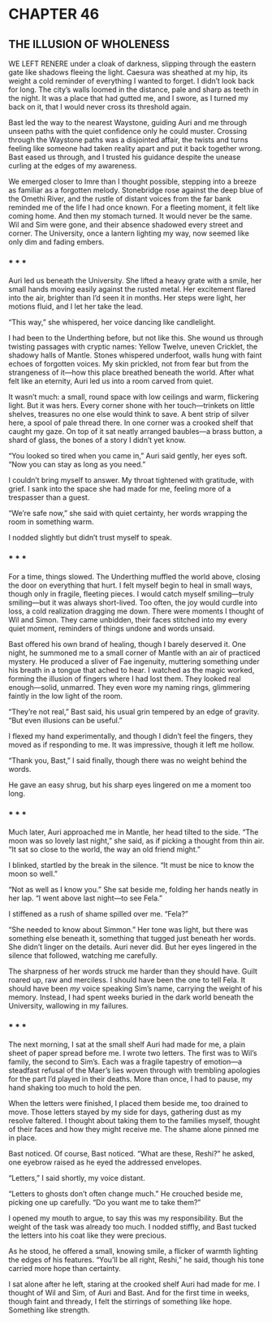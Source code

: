# CHAPTER 46

## THE ILLUSION OF WHOLENESS  

WE LEFT RENERE under a cloak of darkness, slipping through the eastern gate like shadows fleeing the light. Caesura was sheathed at my hip, its weight a cold reminder of everything I wanted to forget. I didn’t look back for long. The city’s walls loomed in the distance, pale and sharp as teeth in the night. It was a place that had gutted me, and I swore, as I turned my back on it, that I would never cross its threshold again.  

Bast led the way to the nearest Waystone, guiding Auri and me through unseen paths with the quiet confidence only he could muster. Crossing through the Waystone paths was a disjointed affair, the twists and turns feeling like someone had taken reality apart and put it back together wrong. Bast eased us through, and I trusted his guidance despite the unease curling at the edges of my awareness.  

We emerged closer to Imre than I thought possible, stepping into a breeze as familiar as a forgotten melody. Stonebridge rose against the deep blue of the Omethi River, and the rustle of distant voices from the far bank reminded me of the life I had once known. For a fleeting moment, it felt like coming home. And then my stomach turned. It would never be the same. Wil and Sim were gone, and their absence shadowed every street and corner. The University, once a lantern lighting my way, now seemed like only dim and fading embers.  

### * * *  

Auri led us beneath the University. She lifted a heavy grate with a smile, her small hands moving easily against the rusted metal. Her excitement flared into the air, brighter than I’d seen it in months. Her steps were light, her motions fluid, and I let her take the lead.  

“This way,” she whispered, her voice dancing like candlelight.  

I had been to the Underthing before, but not like this. She wound us through twisting passages with cryptic names: Yellow Twelve, uneven Cricklet, the shadowy halls of Mantle. Stones whispered underfoot, walls hung with faint echoes of forgotten voices. My skin prickled, not from fear but from the strangeness of it—how this place breathed beneath the world. After what felt like an eternity, Auri led us into a room carved from quiet.  

It wasn’t much: a small, round space with low ceilings and warm, flickering light. But it was hers. Every corner shone with her touch—trinkets on little shelves, treasures no one else would think to save. A bent strip of silver here, a spool of pale thread there. In one corner was a crooked shelf that caught my gaze. On top of it sat neatly arranged baubles—a brass button, a shard of glass, the bones of a story I didn’t yet know.  

“You looked so tired when you came in,” Auri said gently, her eyes soft. “Now you can stay as long as you need.”  

I couldn’t bring myself to answer. My throat tightened with gratitude, with grief. I sank into the space she had made for me, feeling more of a trespasser than a guest.  

“We’re safe now,” she said with quiet certainty, her words wrapping the room in something warm.  

I nodded slightly but didn’t trust myself to speak.  

### * * *  

For a time, things slowed. The Underthing muffled the world above, closing the door on everything that hurt. I felt myself begin to heal in small ways, though only in fragile, fleeting pieces. I would catch myself smiling—truly smiling—but it was always short-lived. Too often, the joy would curdle into loss, a cold realization dragging me down. There were moments I thought of Wil and Simon. They came unbidden, their faces stitched into my every quiet moment, reminders of things undone and words unsaid.  

Bast offered his own brand of healing, though I barely deserved it. One night, he summoned me to a small corner of Mantle with an air of practiced mystery. He produced a sliver of Fae ingenuity, muttering something under his breath in a tongue that ached to hear. I watched as the magic worked, forming the illusion of fingers where I had lost them. They looked real enough—solid, unmarred. They even wore my naming rings, glimmering faintly in the low light of the room.  

“They’re not real,” Bast said, his usual grin tempered by an edge of gravity. “But even illusions can be useful.”  

I flexed my hand experimentally, and though I didn’t feel the fingers, they moved as if responding to me. It was impressive, though it left me hollow.  

“Thank you, Bast,” I said finally, though there was no weight behind the words.  

He gave an easy shrug, but his sharp eyes lingered on me a moment too long.  

### * * *  

Much later, Auri approached me in Mantle, her head tilted to the side. “The moon was so lovely last night,” she said, as if picking a thought from thin air. “It sat so close to the world, the way an old friend might.”  

I blinked, startled by the break in the silence. “It must be nice to know the moon so well.”  

“Not as well as I know you.” She sat beside me, folding her hands neatly in her lap. “I went above last night—to see Fela.”  

I stiffened as a rush of shame spilled over me. “Fela?”  

“She needed to know about Simmon.” Her tone was light, but there was something else beneath it, something that tugged just beneath her words. She didn’t linger on the details. Auri never did. But her eyes lingered in the silence that followed, watching me carefully.  

The sharpness of her words struck me harder than they should have. Guilt roared up, raw and merciless. I should have been the one to tell Fela. It should have been *my* voice speaking Sim’s name, carrying the weight of his memory. Instead, I had spent weeks buried in the dark world beneath the University, wallowing in my failures.  

### * * *  

The next morning, I sat at the small shelf Auri had made for me, a plain sheet of paper spread before me. I wrote two letters. The first was to Wil’s family, the second to Sim’s. Each was a fragile tapestry of emotion—a steadfast refusal of the Maer’s lies woven through with trembling apologies for the part I’d played in their deaths. More than once, I had to pause, my hand shaking too much to hold the pen.  

When the letters were finished, I placed them beside me, too drained to move. Those letters stayed by my side for days, gathering dust as my resolve faltered. I thought about taking them to the families myself, thought of their faces and how they might receive me. The shame alone pinned me in place.  

Bast noticed. Of course, Bast noticed. “What are these, Reshi?” he asked, one eyebrow raised as he eyed the addressed envelopes.  

“Letters,” I said shortly, my voice distant.  

“Letters to ghosts don’t often change much.” He crouched beside me, picking one up carefully. “Do you want me to take them?”  

I opened my mouth to argue, to say this was my responsibility. But the weight of the task was already too much. I nodded stiffly, and Bast tucked the letters into his coat like they were precious.  

As he stood, he offered a small, knowing smile, a flicker of warmth lighting the edges of his features. “You’ll be all right, Reshi,” he said, though his tone carried more hope than certainty.  

I sat alone after he left, staring at the crooked shelf Auri had made for me. I thought of Wil and Sim, of Auri and Bast. And for the first time in weeks, though faint and thready, I felt the stirrings of something like hope. Something like strength.  
